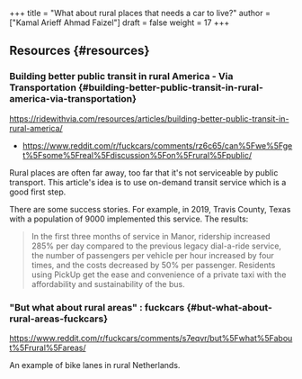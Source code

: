 +++
title = "What about rural places that needs a car to live?"
author = ["Kamal Arieff Ahmad Faizel"]
draft = false
weight = 17
+++

## Resources {#resources}


### Building better public transit in rural America - Via Transportation {#building-better-public-transit-in-rural-america-via-transportation}

<https://ridewithvia.com/resources/articles/building-better-public-transit-in-rural-america/>

-   <https://www.reddit.com/r/fuckcars/comments/rz6c65/can%5Fwe%5Fget%5Fsome%5Freal%5Fdiscussion%5Fon%5Frural%5Fpublic/>

Rural places are often far away, too far that it's not serviceable by public transport. This article's idea is to use on-demand transit service which is a good first step.

There are some success stories. For example, in 2019, Travis County, Texas with a population of 9000 implemented this service. The results:

> In the first three months of service in Manor, ridership increased 285% per day compared to the previous legacy dial-a-ride service, the number of passengers per vehicle per hour increased by four times, and the costs decreased by 50% per passenger. Residents using PickUp get the ease and convenience of a private taxi with the affordability and sustainability of the bus.


### "But what about rural areas" : fuckcars {#but-what-about-rural-areas-fuckcars}

<https://www.reddit.com/r/fuckcars/comments/s7eqvr/but%5Fwhat%5Fabout%5Frural%5Fareas/>

An example of bike lanes in rural Netherlands.
